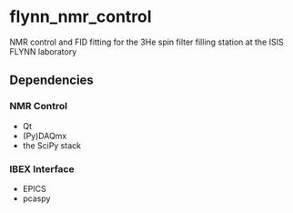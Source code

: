 # flynn_nmr_control
NMR control and FID fitting for the 3He spin filter filling station at the ISIS FLYNN laboratory

## Dependencies

### NMR Control

- Qt
- (Py)DAQmx
- the SciPy stack

### IBEX Interface

- EPICS
- pcaspy